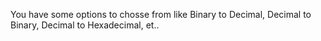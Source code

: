 You have some options to chosse from like Binary to Decimal, Decimal to Binary, Decimal to Hexadecimal, et.. 
